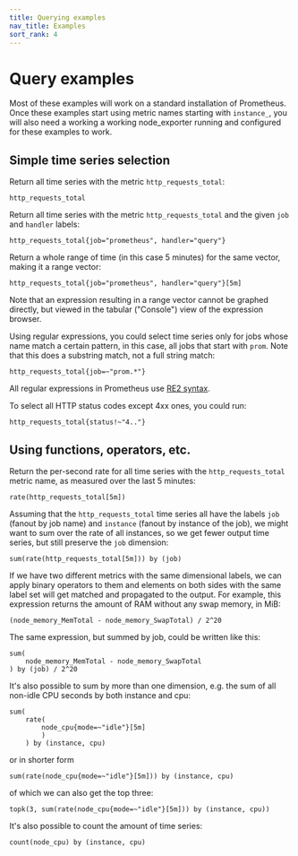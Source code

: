 ```yaml
---
title: Querying examples
nav_title: Examples
sort_rank: 4
---
```


# Query examples

Most of these examples will work on a standard installation of Prometheus.
Once these examples start using metric names starting with `instance_`, you
will also need a working a working node_exporter running and configured for
these examples to work.

## Simple time series selection

Return all time series with the metric `http_requests_total`:

    http_requests_total

Return all time series with the metric `http_requests_total` and the given
`job` and `handler` labels:

    http_requests_total{job="prometheus", handler="query"}

Return a whole range of time (in this case 5 minutes) for the same vector,
making it a range vector:

    http_requests_total{job="prometheus", handler="query"}[5m]

Note that an expression resulting in a range vector cannot be graphed directly,
but viewed in the tabular ("Console") view of the expression browser.

Using regular expressions, you could select time series only for jobs whose
name match a certain pattern, in this case, all jobs that start with `prom`.
Note that this does a substring match, not a full string match:

    http_requests_total{job=~"prom.*"}

All regular expressions in Prometheus use [RE2
syntax](https://github.com/google/re2/wiki/Syntax).

To select all HTTP status codes except 4xx ones, you could run:

    http_requests_total{status!~"4.."}

## Using functions, operators, etc.

Return the per-second rate for all time series with the `http_requests_total`
metric name, as measured over the last 5 minutes:

    rate(http_requests_total[5m])

Assuming that the `http_requests_total` time series all have the labels `job`
(fanout by job name) and `instance` (fanout by instance of the job), we might
want to sum over the rate of all instances, so we get fewer output time series,
but still preserve the `job` dimension:

    sum(rate(http_requests_total[5m])) by (job)

If we have two different metrics with the same dimensional labels, we can apply
binary operators to them and elements on both sides with the same label set
will get matched and propagated to the output. For example, this expression
returns the amount of RAM without any swap memory, in MiB:

    (node_memory_MemTotal - node_memory_SwapTotal) / 2^20

The same expression, but summed by job, could be written like this:

    sum(
    	node_memory_MemTotal - node_memory_SwapTotal
    ) by (job) / 2^20

It's also possible to sum by more than one dimension, e.g. the sum of
all non-idle CPU seconds by both instance and cpu:

    sum(
		rate(
			node_cpu{mode=~"idle"}[5m]
			)
		) by (instance, cpu)

or in shorter form

    sum(rate(node_cpu{mode=~"idle"}[5m])) by (instance, cpu)

of which we can also get the top three:

    topk(3, sum(rate(node_cpu{mode=~"idle"}[5m])) by (instance, cpu))

It's also possible to count the amount of time series:

    count(node_cpu) by (instance, cpu)
